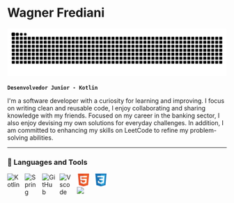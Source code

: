 #  Wagner Frediani

 ![Snake animation](https://github.com/zNexTage/zNexTage/blob/output/github-contribution-grid-snake.svg)

**`Desenvolvedor Junior - Kotlin`**

I'm a software developer with a curiosity for learning and improving. I focus on writing clean and reusable code, I enjoy collaborating and sharing knowledge with my friends. Focused on my career in the banking sector, I also enjoy devising my own solutions for everyday challenges. In addition, I am committed to enhancing my skills on LeetCode to refine my problem-solving abilities.


---

### 🧰 Languages and Tools

<img align="left" alt="Kotlin" width="30px" style="padding-right:10px;" src="https://cdn.jsdelivr.net/gh/devicons/devicon/icons/kotlin/kotlin-original.svg"/>
<img align="left" alt="Spring" width="30px" style="padding-right:10px;" src="https://cdn.jsdelivr.net/gh/devicons/devicon/icons/spring/spring-original.svg" />
<img align="left" alt="GitHub" width="30px" style="padding-right:10px;" src="https://cdn.jsdelivr.net/gh/devicons/devicon/icons/github/github-original.svg" />


<img align="left" alt="Vscode" width="30px" style="padding-right:10px;" src="https://cdn.jsdelivr.net/gh/devicons/devicon/icons/vscode/vscode-original.svg" />
<img align="left" alt="HTML" width="30px" style="padding-right:10px;" src="https://raw.githubusercontent.com/devicons/devicon/master/icons/html5/html5-original.svg" />
<img align="left" alt="CSS" width="30px" style="padding-right:10px;" src="https://raw.githubusercontent.com/devicons/devicon/master/icons/css3/css3-original.svg" />


<br />

<a href="www.linkedin.com/in/wagner-frediani-050b06335" target="_blank"><img src="https://img.shields.io/badge/-LinkedIn-%230077B5?style=for-the-badge&logo=linkedin&logoColor=white" target="_blank"></a>  

